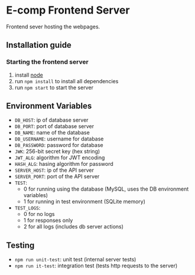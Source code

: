 # E-comp Frontend Server
Frontend sever hosting the webpages.

## Installation guide

### Starting the frontend server
1. install [node](https://nodejs.org/en/download)
2. run `npm install` to install all dependencies
3. run `npm start` to start the server

## Environment Variables
- `DB_HOST`: ip of database server
- `DB_PORT`: port of database server
- `DB_NAME`: name of the database
- `DB_USERNAME`: username for database
- `DB_PASSWORD`: password for database
- `JWK`: 256-bit secret key (hex string)
- `JWT_ALG`: algorithm for JWT encoding
- `HASH_ALG`: hasing algorithm for password
- `SERVER_HOST`: ip of the API server
- `SERVER_PORT`: port of the API server
- `TEST`:
    - 0 for running using the database (MySQL, uses the DB environment variables)
    - 1 for running in test environment (SQLite memory)
- `TEST_LOGS`:
    - 0 for no logs
    - 1 for responses only
    - 2 for all logs (includes db server actions)

## Testing
- `npm run unit-test`: unit test (internal server tests)
- `npm run it-test`: integration test (tests http requests to the server)